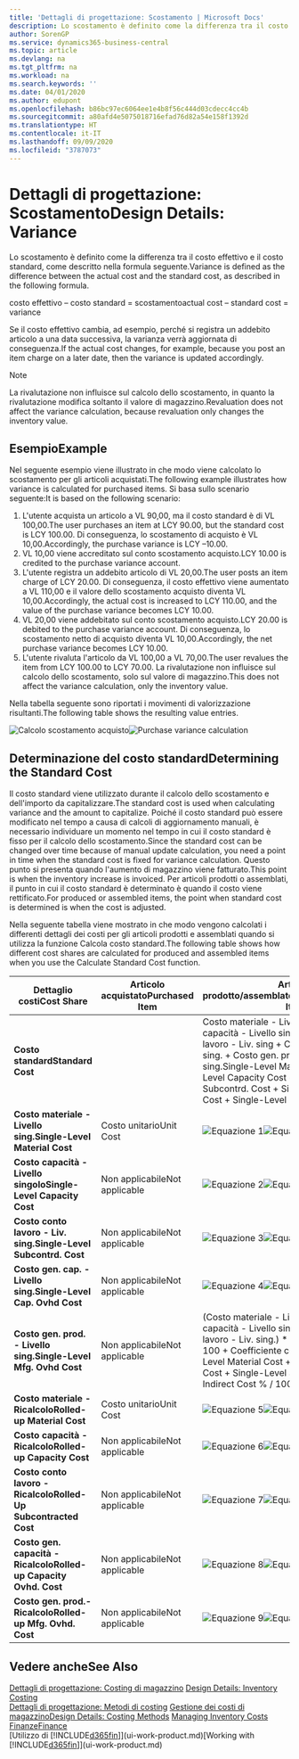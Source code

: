 ```yaml
---
title: 'Dettagli di progettazione: Scostamento | Microsoft Docs'
description: Lo scostamento è definito come la differenza tra il costo effettivo e il costo standard, come descritto nella formula seguente.
author: SorenGP
ms.service: dynamics365-business-central
ms.topic: article
ms.devlang: na
ms.tgt_pltfrm: na
ms.workload: na
ms.search.keywords: ''
ms.date: 04/01/2020
ms.author: edupont
ms.openlocfilehash: b86bc97ec6064ee1e4b8f56c444d03cdecc4cc4b
ms.sourcegitcommit: a80afd4e5075018716efad76d82a54e158f1392d
ms.translationtype: HT
ms.contentlocale: it-IT
ms.lasthandoff: 09/09/2020
ms.locfileid: "3787073"
---
```

# <a name="design-details-variance"></a><span data-ttu-id="3ee6c-103">Dettagli di progettazione: Scostamento</span><span class="sxs-lookup"><span data-stu-id="3ee6c-103">Design Details: Variance</span></span>
<span data-ttu-id="3ee6c-104">Lo scostamento è definito come la differenza tra il costo effettivo e il costo standard, come descritto nella formula seguente.</span><span class="sxs-lookup"><span data-stu-id="3ee6c-104">Variance is defined as the difference between the actual cost and the standard cost, as described in the following formula.</span></span>  

 <span data-ttu-id="3ee6c-105">costo effettivo – costo standard = scostamento</span><span class="sxs-lookup"><span data-stu-id="3ee6c-105">actual cost – standard cost = variance</span></span>  

 <span data-ttu-id="3ee6c-106">Se il costo effettivo cambia, ad esempio, perché si registra un addebito articolo a una data successiva, la varianza verrà aggiornata di conseguenza.</span><span class="sxs-lookup"><span data-stu-id="3ee6c-106">If the actual cost changes, for example, because you post an item charge on a later date, then the variance is updated accordingly.</span></span>  

> [!NOTE]  
>  <span data-ttu-id="3ee6c-107">La rivalutazione non influisce sul calcolo dello scostamento, in quanto la rivalutazione modifica soltanto il valore di magazzino.</span><span class="sxs-lookup"><span data-stu-id="3ee6c-107">Revaluation does not affect the variance calculation, because revaluation only changes the inventory value.</span></span>  

## <a name="example"></a><span data-ttu-id="3ee6c-108">Esempio</span><span class="sxs-lookup"><span data-stu-id="3ee6c-108">Example</span></span>  
 <span data-ttu-id="3ee6c-109">Nel seguente esempio viene illustrato in che modo viene calcolato lo scostamento per gli articoli acquistati.</span><span class="sxs-lookup"><span data-stu-id="3ee6c-109">The following example illustrates how variance is calculated for purchased items.</span></span> <span data-ttu-id="3ee6c-110">Si basa sullo scenario seguente:</span><span class="sxs-lookup"><span data-stu-id="3ee6c-110">It is based on the following scenario:</span></span>  

1.  <span data-ttu-id="3ee6c-111">L'utente acquista un articolo a VL 90,00, ma il costo standard è di VL 100,00.</span><span class="sxs-lookup"><span data-stu-id="3ee6c-111">The user purchases an item at LCY 90.00, but the standard cost is LCY 100.00.</span></span> <span data-ttu-id="3ee6c-112">Di conseguenza, lo scostamento di acquisto è VL 10,00.</span><span class="sxs-lookup"><span data-stu-id="3ee6c-112">Accordingly, the purchase variance is LCY –10.00.</span></span>  
2.  <span data-ttu-id="3ee6c-113">VL 10,00 viene accreditato sul conto scostamento acquisto.</span><span class="sxs-lookup"><span data-stu-id="3ee6c-113">LCY 10.00 is credited to the purchase variance account.</span></span>  
3.  <span data-ttu-id="3ee6c-114">L'utente registra un addebito articolo di VL 20,00.</span><span class="sxs-lookup"><span data-stu-id="3ee6c-114">The user posts an item charge of LCY 20.00.</span></span> <span data-ttu-id="3ee6c-115">Di conseguenza, il costo effettivo viene aumentato a VL 110,00 e il valore dello scostamento acquisto diventa VL 10,00.</span><span class="sxs-lookup"><span data-stu-id="3ee6c-115">Accordingly, the actual cost is increased to LCY 110.00, and the value of the purchase variance becomes LCY 10.00.</span></span>  
4.  <span data-ttu-id="3ee6c-116">VL 20,00 viene addebitato sul conto scostamento acquisto.</span><span class="sxs-lookup"><span data-stu-id="3ee6c-116">LCY 20.00 is debited to the purchase variance account.</span></span> <span data-ttu-id="3ee6c-117">Di conseguenza, lo scostamento netto di acquisto diventa VL 10,00.</span><span class="sxs-lookup"><span data-stu-id="3ee6c-117">Accordingly, the net purchase variance becomes LCY 10.00.</span></span>  
5.  <span data-ttu-id="3ee6c-118">L'utente rivaluta l'articolo da VL 100,00 a VL 70,00.</span><span class="sxs-lookup"><span data-stu-id="3ee6c-118">The user revalues the item from LCY 100.00 to LCY 70.00.</span></span> <span data-ttu-id="3ee6c-119">La rivalutazione non influisce sul calcolo dello scostamento, solo sul valore di magazzino.</span><span class="sxs-lookup"><span data-stu-id="3ee6c-119">This does not affect the variance calculation, only the inventory value.</span></span>  

 <span data-ttu-id="3ee6c-120">Nella tabella seguente sono riportati i movimenti di valorizzazione risultanti.</span><span class="sxs-lookup"><span data-stu-id="3ee6c-120">The following table shows the resulting value entries.</span></span>  

 <span data-ttu-id="3ee6c-121">![Calcolo scostamento acquisto](media/design_details_inventory_costing_11_purchase_variance.png "Calcolo scostamento acquisto")</span><span class="sxs-lookup"><span data-stu-id="3ee6c-121">![Purchase variance calculation](media/design_details_inventory_costing_11_purchase_variance.png "Purchase variance calculation")</span></span>  

## <a name="determining-the-standard-cost"></a><span data-ttu-id="3ee6c-122">Determinazione del costo standard</span><span class="sxs-lookup"><span data-stu-id="3ee6c-122">Determining the Standard Cost</span></span>  
 <span data-ttu-id="3ee6c-123">Il costo standard viene utilizzato durante il calcolo dello scostamento e dell'importo da capitalizzare.</span><span class="sxs-lookup"><span data-stu-id="3ee6c-123">The standard cost is used when calculating variance and the amount to capitalize.</span></span> <span data-ttu-id="3ee6c-124">Poiché il costo standard può essere modificato nel tempo a causa di calcoli di aggiornamento manuali, è necessario individuare un momento nel tempo in cui il costo standard è fisso per il calcolo dello scostamento.</span><span class="sxs-lookup"><span data-stu-id="3ee6c-124">Since the standard cost can be changed over time because of manual update calculation, you need a point in time when the standard cost is fixed for variance calculation.</span></span> <span data-ttu-id="3ee6c-125">Questo punto si presenta quando l'aumento di magazzino viene fatturato.</span><span class="sxs-lookup"><span data-stu-id="3ee6c-125">This point is when the inventory increase is invoiced.</span></span> <span data-ttu-id="3ee6c-126">Per articoli prodotti o assemblati, il punto in cui il costo standard è determinato è quando il costo viene rettificato.</span><span class="sxs-lookup"><span data-stu-id="3ee6c-126">For produced or assembled items, the point when standard cost is determined is when the cost is adjusted.</span></span>  

 <span data-ttu-id="3ee6c-127">Nella seguente tabella viene mostrato in che modo vengono calcolati i differenti dettagli dei costi per gli articoli prodotti e assemblati quando si utilizza la funzione Calcola costo standard.</span><span class="sxs-lookup"><span data-stu-id="3ee6c-127">The following table shows how different cost shares are calculated for produced and assembled items when you use the Calculate Standard Cost function.</span></span>  

|<span data-ttu-id="3ee6c-128">Dettaglio costi</span><span class="sxs-lookup"><span data-stu-id="3ee6c-128">Cost Share</span></span>|<span data-ttu-id="3ee6c-129">Articolo acquistato</span><span class="sxs-lookup"><span data-stu-id="3ee6c-129">Purchased Item</span></span>|<span data-ttu-id="3ee6c-130">Articolo prodotto/assemblato</span><span class="sxs-lookup"><span data-stu-id="3ee6c-130">Produced/Assembled Item</span></span>|  
|----------------|--------------------|------------------------------|  
|<span data-ttu-id="3ee6c-131">**Costo standard**</span><span class="sxs-lookup"><span data-stu-id="3ee6c-131">**Standard Cost**</span></span>||<span data-ttu-id="3ee6c-132">Costo materiale - Livello sing. + Costo capacità - Livello singolo + Costo conto lavoro - Liv. sing + Costo gen. cap. - Livello sing. + Costo gen. prod. - Livello sing.</span><span class="sxs-lookup"><span data-stu-id="3ee6c-132">Single-Level Material Cost + Single-Level Capacity Cost + Single-Level Subcontrd. Cost + Single-Level Cap. Ovhd. Cost + Single-Level Mfg. Ovhd. Cost</span></span>|  
|<span data-ttu-id="3ee6c-133">**Costo materiale - Livello sing.**</span><span class="sxs-lookup"><span data-stu-id="3ee6c-133">**Single-Level Material Cost**</span></span>|<span data-ttu-id="3ee6c-134">Costo unitario</span><span class="sxs-lookup"><span data-stu-id="3ee6c-134">Unit Cost</span></span>|<span data-ttu-id="3ee6c-135">![Equazione 1](media/design_details_inventory_costing_11_equation_1.png "Equazione 1")</span><span class="sxs-lookup"><span data-stu-id="3ee6c-135">![Equation 1](media/design_details_inventory_costing_11_equation_1.png "Equation 1")</span></span>|  
|<span data-ttu-id="3ee6c-136">**Costo capacità - Livello singolo**</span><span class="sxs-lookup"><span data-stu-id="3ee6c-136">**Single-Level Capacity Cost**</span></span>|<span data-ttu-id="3ee6c-137">Non applicabile</span><span class="sxs-lookup"><span data-stu-id="3ee6c-137">Not applicable</span></span>|<span data-ttu-id="3ee6c-138">![Equazione 2](media/design_details_inventory_costing_11_equation_2.png "Equazione 2")</span><span class="sxs-lookup"><span data-stu-id="3ee6c-138">![Equation 2](media/design_details_inventory_costing_11_equation_2.png "Equation 2")</span></span>|  
|<span data-ttu-id="3ee6c-139">**Costo conto lavoro - Liv. sing.**</span><span class="sxs-lookup"><span data-stu-id="3ee6c-139">**Single-Level Subcontrd. Cost**</span></span>|<span data-ttu-id="3ee6c-140">Non applicabile</span><span class="sxs-lookup"><span data-stu-id="3ee6c-140">Not applicable</span></span>|<span data-ttu-id="3ee6c-141">![Equazione 3](media/design_details_inventory_costing_11_equation_3.png "Equazione 3")</span><span class="sxs-lookup"><span data-stu-id="3ee6c-141">![Equation 3](media/design_details_inventory_costing_11_equation_3.png "Equation 3")</span></span>|  
|<span data-ttu-id="3ee6c-142">**Costo gen. cap. - Livello sing.**</span><span class="sxs-lookup"><span data-stu-id="3ee6c-142">**Single-Level Cap. Ovhd Cost**</span></span>|<span data-ttu-id="3ee6c-143">Non applicabile</span><span class="sxs-lookup"><span data-stu-id="3ee6c-143">Not applicable</span></span>|<span data-ttu-id="3ee6c-144">![Equazione 4](media/design_details_inventory_costing_11_equation_4.png "Equazione 4")</span><span class="sxs-lookup"><span data-stu-id="3ee6c-144">![Equation 4](media/design_details_inventory_costing_11_equation_4.png "Equation 4")</span></span>|  
|<span data-ttu-id="3ee6c-145">**Costo gen. prod. - Livello sing.**</span><span class="sxs-lookup"><span data-stu-id="3ee6c-145">**Single-Level Mfg. Ovhd Cost**</span></span>|<span data-ttu-id="3ee6c-146">Non applicabile</span><span class="sxs-lookup"><span data-stu-id="3ee6c-146">Not applicable</span></span>|<span data-ttu-id="3ee6c-147">(Costo materiale - Livello sing. + Costo capacità - Livello singolo + Costo conto lavoro - Liv. sing.) \* Costo indiretto % / 100 + Coefficiente costi generali</span><span class="sxs-lookup"><span data-stu-id="3ee6c-147">(Single-Level Material Cost + Single-Level Capacity Cost + Single-Level Subcontrd. Cost) \* Indirect Cost % / 100 + Overhead Rate</span></span>|  
|<span data-ttu-id="3ee6c-148">**Costo materiale - Ricalcolo**</span><span class="sxs-lookup"><span data-stu-id="3ee6c-148">**Rolled-up Material Cost**</span></span>|<span data-ttu-id="3ee6c-149">Costo unitario</span><span class="sxs-lookup"><span data-stu-id="3ee6c-149">Unit Cost</span></span>|<span data-ttu-id="3ee6c-150">![Equazione 5](media/design_details_inventory_costing_11_equation_5.png "Equazione 5")</span><span class="sxs-lookup"><span data-stu-id="3ee6c-150">![Equation 5](media/design_details_inventory_costing_11_equation_5.png "Equation 5")</span></span>|  
|<span data-ttu-id="3ee6c-151">**Costo capacità - Ricalcolo**</span><span class="sxs-lookup"><span data-stu-id="3ee6c-151">**Rolled-up Capacity Cost**</span></span>|<span data-ttu-id="3ee6c-152">Non applicabile</span><span class="sxs-lookup"><span data-stu-id="3ee6c-152">Not applicable</span></span>|<span data-ttu-id="3ee6c-153">![Equazione 6](media/design_details_inventory_costing_11_equation_6.png "Equazione 6")</span><span class="sxs-lookup"><span data-stu-id="3ee6c-153">![Equation 6](media/design_details_inventory_costing_11_equation_6.png "Equation 6")</span></span>|  
|<span data-ttu-id="3ee6c-154">**Costo conto lavoro - Ricalcolo**</span><span class="sxs-lookup"><span data-stu-id="3ee6c-154">**Rolled-Up Subcontracted Cost**</span></span>|<span data-ttu-id="3ee6c-155">Non applicabile</span><span class="sxs-lookup"><span data-stu-id="3ee6c-155">Not applicable</span></span>|<span data-ttu-id="3ee6c-156">![Equazione 7](media/design_details_inventory_costing_11_equation_7.png "Equazione 7")</span><span class="sxs-lookup"><span data-stu-id="3ee6c-156">![Equation 7](media/design_details_inventory_costing_11_equation_7.png "Equation 7")</span></span>|  
|<span data-ttu-id="3ee6c-157">**Costo gen. capacità - Ricalcolo**</span><span class="sxs-lookup"><span data-stu-id="3ee6c-157">**Rolled-up Capacity Ovhd. Cost**</span></span>|<span data-ttu-id="3ee6c-158">Non applicabile</span><span class="sxs-lookup"><span data-stu-id="3ee6c-158">Not applicable</span></span>|<span data-ttu-id="3ee6c-159">![Equazione 8](media/design_details_inventory_costing_11_equation_8.png "Equazione 8")</span><span class="sxs-lookup"><span data-stu-id="3ee6c-159">![Equation 8](media/design_details_inventory_costing_11_equation_8.png "Equation 8")</span></span>|  
|<span data-ttu-id="3ee6c-160">**Costo gen. prod.- Ricalcolo**</span><span class="sxs-lookup"><span data-stu-id="3ee6c-160">**Rolled-up Mfg. Ovhd. Cost**</span></span>|<span data-ttu-id="3ee6c-161">Non applicabile</span><span class="sxs-lookup"><span data-stu-id="3ee6c-161">Not applicable</span></span>|<span data-ttu-id="3ee6c-162">![Equazione 9](media/design_details_inventory_costing_11_equation_9.png "Equazione 9")</span><span class="sxs-lookup"><span data-stu-id="3ee6c-162">![Equation 9](media/design_details_inventory_costing_11_equation_9.png "Equation 9")</span></span>|  

## <a name="see-also"></a><span data-ttu-id="3ee6c-163">Vedere anche</span><span class="sxs-lookup"><span data-stu-id="3ee6c-163">See Also</span></span>  
 <span data-ttu-id="3ee6c-164">[Dettagli di progettazione: Costing di magazzino](design-details-inventory-costing.md) </span><span class="sxs-lookup"><span data-stu-id="3ee6c-164">[Design Details: Inventory Costing](design-details-inventory-costing.md) </span></span>  
 <span data-ttu-id="3ee6c-165">[Dettagli di progettazione: Metodi di costing](design-details-costing-methods.md) [Gestione dei costi di magazzino](finance-manage-inventory-costs.md)</span><span class="sxs-lookup"><span data-stu-id="3ee6c-165">[Design Details: Costing Methods](design-details-costing-methods.md) [Managing Inventory Costs](finance-manage-inventory-costs.md)</span></span>  
 [<span data-ttu-id="3ee6c-166">Finanze</span><span class="sxs-lookup"><span data-stu-id="3ee6c-166">Finance</span></span>](finance.md)  
 <span data-ttu-id="3ee6c-167">[Utilizzo di [!INCLUDE[d365fin](includes/d365fin_md.md)]](ui-work-product.md)</span><span class="sxs-lookup"><span data-stu-id="3ee6c-167">[Working with [!INCLUDE[d365fin](includes/d365fin_md.md)]](ui-work-product.md)</span></span>
